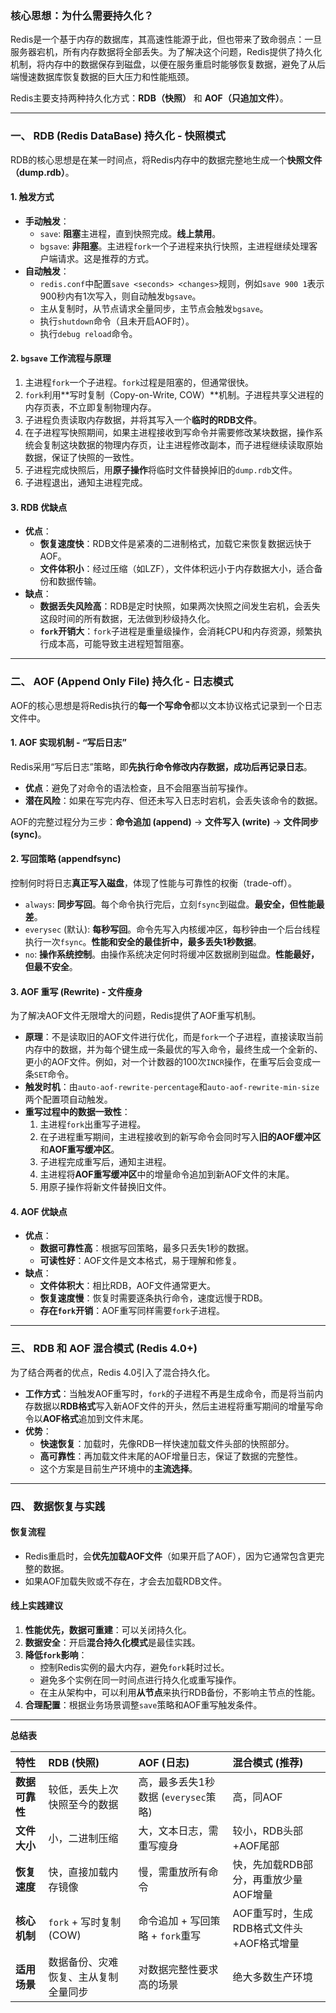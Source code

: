 
### **核心思想：为什么需要持久化？**

Redis是一个基于内存的数据库，其高速性能源于此，但也带来了致命弱点：一旦服务器宕机，所有内存数据将全部丢失。为了解决这个问题，Redis提供了持久化机制，将内存中的数据保存到磁盘，以便在服务重启时能够恢复数据，避免了从后端慢速数据库恢复数据的巨大压力和性能瓶颈。

Redis主要支持两种持久化方式：**RDB（快照）** 和 **AOF（只追加文件）**。

---

### **一、 RDB (Redis DataBase) 持久化 - 快照模式**

RDB的核心思想是在某一时间点，将Redis内存中的数据完整地生成一个**快照文件（dump.rdb）**。

#### **1. 触发方式**

*   **手动触发**：
    *   `save`: **阻塞**主进程，直到快照完成。**线上禁用**。
    *   `bgsave`: **非阻塞**。主进程`fork`一个子进程来执行快照，主进程继续处理客户端请求。这是推荐的方式。
*   **自动触发**：
    *   `redis.conf`中配置`save <seconds> <changes>`规则，例如`save 900 1`表示900秒内有1次写入，则自动触发`bgsave`。
    *   主从复制时，从节点请求全量同步，主节点会触发`bgsave`。
    *   执行`shutdown`命令（且未开启AOF时）。
    *   执行`debug reload`命令。

#### **2. `bgsave` 工作流程与原理**

1.  主进程`fork`一个子进程。`fork`过程是阻塞的，但通常很快。
2.  `fork`利用**写时复制（Copy-on-Write, COW）**机制。子进程共享父进程的内存页表，不立即复制物理内存。
3.  子进程负责读取内存数据，并将其写入一个**临时的RDB文件**。
4.  在子进程写快照期间，如果主进程接收到写命令并需要修改某块数据，操作系统会复制这块数据的物理内存页，让主进程修改副本，而子进程继续读取原始数据，保证了快照的一致性。
5.  子进程完成快照后，用**原子操作**将临时文件替换掉旧的`dump.rdb`文件。
6.  子进程退出，通知主进程完成。

#### **3. RDB 优缺点**

*   **优点**：
    *   **恢复速度快**：RDB文件是紧凑的二进制格式，加载它来恢复数据远快于AOF。
    *   **文件体积小**：经过压缩（如LZF），文件体积远小于内存数据大小，适合备份和数据传输。
*   **缺点**：
    *   **数据丢失风险高**：RDB是定时快照，如果两次快照之间发生宕机，会丢失这段时间的所有数据，无法做到秒级持久化。
    *   **`fork`开销大**：`fork`子进程是重量级操作，会消耗CPU和内存资源，频繁执行成本高，可能导致主进程短暂阻塞。

---

### **二、 AOF (Append Only File) 持久化 - 日志模式**

AOF的核心思想是将Redis执行的**每一个写命令**都以文本协议格式记录到一个日志文件中。

#### **1. AOF 实现机制 - “写后日志”**

Redis采用“写后日志”策略，即**先执行命令修改内存数据，成功后再记录日志**。
*   **优点**：避免了对命令的语法检查，且不会阻塞当前写操作。
*   **潜在风险**：如果在写完内存、但还未写入日志时宕机，会丢失该命令的数据。

AOF的完整过程分为三步：**命令追加 (append)** -> **文件写入 (write)** -> **文件同步 (sync)**。

#### **2. 写回策略 (appendfsync)**

控制何时将日志**真正写入磁盘**，体现了性能与可靠性的权衡（trade-off）。

*   `always`: **同步写回**。每个命令执行完后，立刻`fsync`到磁盘。**最安全，但性能最差**。
*   `everysec` (默认): **每秒写回**。命令先写入内核缓冲区，每秒钟由一个后台线程执行一次`fsync`。**性能和安全的最佳折中，最多丢失1秒数据**。
*   `no`: **操作系统控制**。由操作系统决定何时将缓冲区数据刷到磁盘。**性能最好，但最不安全**。

#### **3. AOF 重写 (Rewrite) - 文件瘦身**

为了解决AOF文件无限增大的问题，Redis提供了AOF重写机制。

*   **原理**：不是读取旧的AOF文件进行优化，而是`fork`一个子进程，直接读取当前内存中的数据，并为每个键生成一条最优的写入命令，最终生成一个全新的、更小的AOF文件。例如，对一个计数器的100次`INCR`操作，在重写后会变成一条`SET`命令。
*   **触发时机**：由`auto-aof-rewrite-percentage`和`auto-aof-rewrite-min-size`两个配置项自动触发。
*   **重写过程中的数据一致性**：
    1.  主进程`fork`出重写子进程。
    2.  在子进程重写期间，主进程接收到的新写命令会同时写入**旧的AOF缓冲区**和**AOF重写缓冲区**。
    3.  子进程完成重写后，通知主进程。
    4.  主进程将**AOF重写缓冲区**中的增量命令追加到新AOF文件的末尾。
    5.  用原子操作将新文件替换旧文件。

#### **4. AOF 优缺点**

*   **优点**：
    *   **数据可靠性高**：根据写回策略，最多只丢失1秒的数据。
    *   **可读性好**：AOF文件是文本格式，易于理解和修复。
*   **缺点**：
    *   **文件体积大**：相比RDB，AOF文件通常更大。
    *   **恢复速度慢**：恢复时需要逐条执行命令，速度远慢于RDB。
    *   **存在`fork`开销**：AOF重写同样需要`fork`子进程。

---

### **三、 RDB 和 AOF 混合模式 (Redis 4.0+)**

为了结合两者的优点，Redis 4.0引入了混合持久化。

*   **工作方式**：当触发AOF重写时，`fork`的子进程不再是生成命令，而是将当前内存数据以**RDB格式**写入新AOF文件的开头，然后主进程将重写期间的增量写命令以**AOF格式**追加到文件末尾。
*   **优势**：
    *   **快速恢复**：加载时，先像RDB一样快速加载文件头部的快照部分。
    *   **高可靠性**：再加载文件末尾的AOF增量日志，保证了数据的完整性。
    *   这个方案是目前生产环境中的**主流选择**。

---

### **四、 数据恢复与实践**

#### **恢复流程**

*   Redis重启时，会**优先加载AOF文件**（如果开启了AOF），因为它通常包含更完整的数据。
*   如果AOF加载失败或不存在，才会去加载RDB文件。

#### **线上实践建议**

1.  **性能优先，数据可重建**：可以关闭持久化。
2.  **数据安全**：开启**混合持久化模式**是最佳实践。
3.  **降低`fork`影响**：
    *   控制Redis实例的最大内存，避免`fork`耗时过长。
    *   避免多个实例在同一时间点进行持久化或重写操作。
    *   在主从架构中，可以利用**从节点**来执行RDB备份，不影响主节点的性能。
4.  **合理配置**：根据业务场景调整`save`策略和AOF重写触发条件。

---
**总结表**

| 特性         | RDB (快照)                                     | AOF (日志)                                     | 混合模式 (推荐)                                |
| :----------- | :--------------------------------------------- | :--------------------------------------------- | :--------------------------------------------- |
| **数据可靠性** | 较低，丢失上次快照至今的数据                 | 高，最多丢失1秒数据 (`everysec`策略)           | 高，同AOF                                      |
| **文件大小**   | 小，二进制压缩                               | 大，文本日志，需重写瘦身                       | 较小，RDB头部+AOF尾部                          |
| **恢复速度**   | 快，直接加载内存镜像                         | 慢，需重放所有命令                             | 快，先加载RDB部分，再重放少量AOF增量           |
| **核心机制**   | `fork` + 写时复制 (COW)                        | 命令追加 + 写回策略 + `fork`重写               | AOF重写时，生成RDB格式文件头+AOF格式增量       |
| **适用场景**   | 数据备份、灾难恢复、主从复制全量同步         | 对数据完整性要求高的场景                       | 绝大多数生产环境                               |